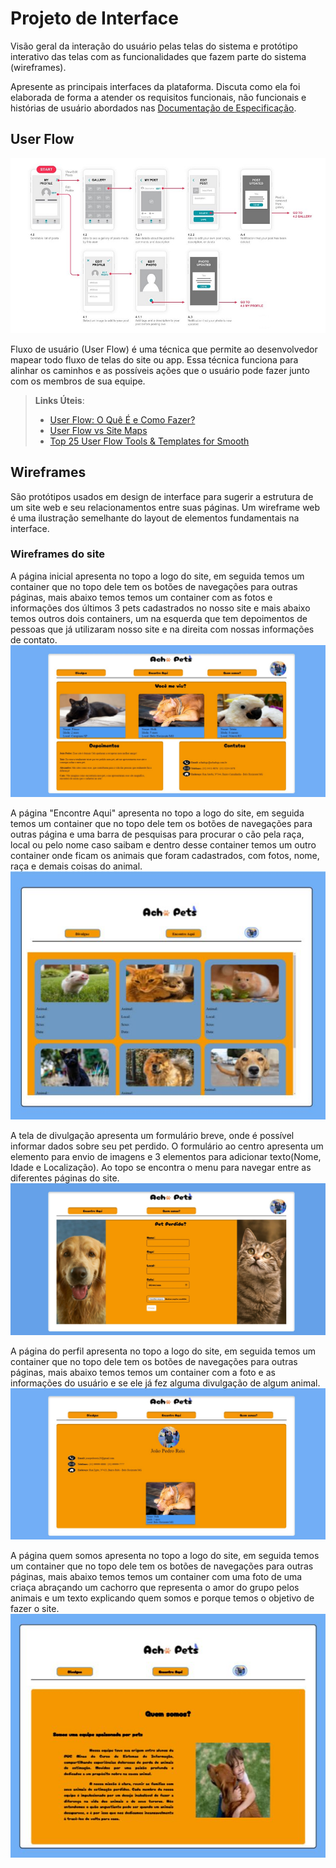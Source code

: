 
# Projeto de Interface

Visão geral da interação do usuário pelas telas do sistema e protótipo interativo das telas com as funcionalidades que fazem parte do sistema (wireframes).

 Apresente as principais interfaces da plataforma. Discuta como ela foi elaborada de forma a atender os requisitos funcionais, não funcionais e histórias de usuário abordados nas <a href="2-Especificação do Projeto.md"> Documentação de Especificação</a>.

## User Flow

![Exemplo de UserFlow](img/userflow.jpg)

Fluxo de usuário (User Flow) é uma técnica que permite ao desenvolvedor mapear todo fluxo de telas do site ou app. Essa técnica funciona para alinhar os caminhos e as possíveis ações que o usuário pode fazer junto com os membros de sua equipe.

> **Links Úteis**:
> - [User Flow: O Quê É e Como Fazer?](https://medium.com/7bits/fluxo-de-usu%C3%A1rio-user-flow-o-que-%C3%A9-como-fazer-79d965872534)
> - [User Flow vs Site Maps](http://designr.com.br/sitemap-e-user-flow-quais-as-diferencas-e-quando-usar-cada-um/)
> - [Top 25 User Flow Tools & Templates for Smooth](https://www.mockplus.com/blog/post/user-flow-tools)


## Wireframes

São protótipos usados em design de interface para sugerir a estrutura de um site web e seu relacionamentos entre suas páginas. Um wireframe web é uma ilustração semelhante do layout de elementos fundamentais na interface.

### Wireframes do site

A página inicial apresenta no topo a logo do site, em seguida temos um container que no topo dele tem os botões de navegações para outras páginas, mais abaixo temos temos um container com as fotos e informações dos últimos 3 pets cadastrados no nosso site e mais abaixo temos outros dois containers, um na esquerda que tem depoimentos de pessoas que já utilizaram nosso site e na direita com nossas informações de contato.
![Pagina inicial](img/paginainicial.jpg)

A página "Encontre Aqui" apresenta no topo a logo do site, em seguida temos um container que no topo dele tem os botões de navegações para outras página e uma barra de pesquisas para procurar o cão pela raça, local ou pelo nome caso saibam e dentro desse container temos um outro container onde ficam os animais que foram cadastrados, com fotos, nome, raça e demais coisas do animal.
![Pagina Encontre Aqui](img/paginaencontre.jpg)

A tela de divulgação apresenta um formulário breve, onde é possível informar dados sobre seu pet perdido. O formulário ao centro apresenta um elemento para envio de imagens e 3 elementos para adicionar texto(Nome, Idade e Localização). Ao topo se encontra o menu para navegar entre as diferentes páginas do site.
![Pagina divulgue Aqui](img/paginadivulgue.jpg)

A página do perfil apresenta no topo a logo do site, em seguida temos um container que no topo dele tem os botões de navegações para outras páginas, mais abaixo temos temos um container com a foto e as informações do usuário e se ele já fez alguma divulgação de algum animal.
![Pagina Encontre Aqui](img/paginaperfil.jpg)

A página quem somos apresenta no topo a logo do site, em seguida temos um container que no topo dele tem os botões de navegações para outras páginas, mais abaixo temos temos um container com uma foto de uma criaça abraçando um cachorro que representa o amor do grupo pelos animais e um texto explicando quem somos e porque temos o objetivo de fazer o site.
![Pagina Quem Somos](img/paginaquemsomos.jpg)



